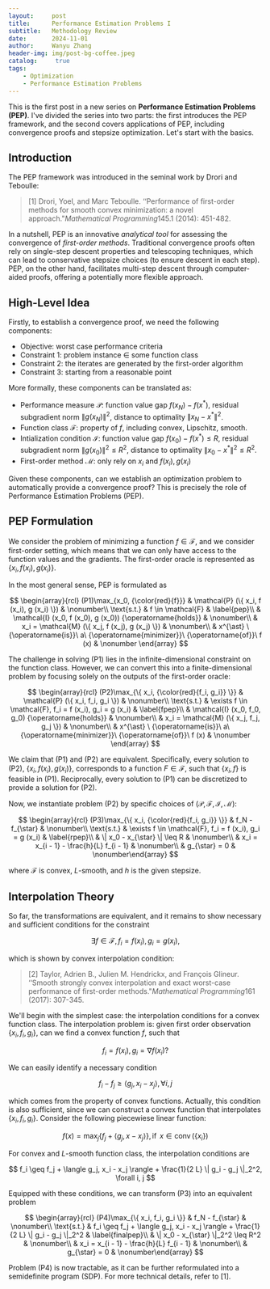 ```yaml
---
layout:     post
title:      Performance Estimation Problems I
subtitle:   Methodology Review
date:       2024-11-01
author:     Wanyu Zhang
header-img: img/post-bg-coffee.jpeg
catalog: 	 true
tags:
    - Optimization
    - Performance Estimation Problems
---
```


This is the first post in a new series on **Performance Estimation Problems (PEP)**. I've divided the series into two parts: the first introduces the PEP framework, and the second covers applications of PEP, including convergence proofs and stepsize optimization. Let's start with the basics.

## Introduction

The PEP framework was introduced in the seminal work by Drori and Teboulle:

>  [1] Drori, Yoel, and Marc Teboulle. ‘‘Performance of first-order methods for smooth convex minimization: a novel approach."*Mathematical Programming*145.1 (2014): 451-482.

In a nutshell, PEP is an innovative *analytical tool* for assessing the convergence of *first-order methods*. Traditional convergence proofs often rely on single-step descent properties and telescoping techniques, which can lead to conservative stepsize choices (to ensure descent in each step). PEP, on the other hand, facilitates multi-step descent through computer-aided proofs, offering a potentially more flexible approach.

## High-Level Idea

Firstly, to establish a convergence proof, we need the following components:

* Objective: worst case performance criteria
* Constraint 1: problem instance $\in$ some function class
* Constraint 2: the iterates are generated by the first-order algorithm
* Constraint 3: starting from a reasonable point

More formally, these components can be translated as:

* Performance measure $\mathcal{P}$: function value gap $f (x_N) - f 
  (x^{\ast})$, residual subgradient norm $\| g (x_N) \|^2$, distance to 
  optimality $\| x_N - x^{\ast} \|^2$.
* Function class $\mathcal{F}$: property of $f$, including convex, Lipschitz, smooth.
* Intialization condition $\mathcal{I}$: function value gap $f (x_0) - f 
  (x^{\ast}) \leq R$, residual subgradient norm $\| g (x_0) \|^2 \leq R^2$, 
  distance to optimality $\| x_0 - x^{\ast} \|^2 \leq R^2$.
* First-order method $\mathcal{M}$: only rely on $x_i$ and $f (x_i), g (x_i)$

Given these components, can we establish an optimization problem to automatically provide a convergence proof? This is precisely the role of Performance Estimation Problems (PEP).

## PEP Formulation

We consider the problem of minimizing a function $f \in \mathcal{F}$, and we consider first-order setting, which means that we can only have access to the function values and the gradients. The first-order oracle is represented as  $\{ x_i, f (x_i), g (x_i) \}$.

In the most general sense, PEP is formulated as


$$
\begin{array}{rcl}
  (P1)\max_{x_0, {\color{red}{f}}} & \mathcal{P} (\{ x_i, f (x_i), g (x_i) \}) & 
  \nonumber\\
  \text{s.t.} & f \in \mathcal{F} &  \label{pep}\\
  & \mathcal{I} (x_0, f (x_0), g (x_0)) {\operatorname{holds}} & 
  \nonumber\\
  & x_i = \mathcal{M} (\{ x_j, f (x_j), g (x_j) \}) &  \nonumber\\
  & x^{\ast}
  \ {\operatorname{is}}\ a\ {\operatorname{minimizer}}\ {\operatorname{of}}\ f
  (x) &  \nonumber
\end{array}
$$


The challenge in solving (P1) lies in the infinite-dimensional constraint on the function class. However, we can convert this into a finite-dimensional problem by focusing solely on the outputs of the first-order oracle:


$$
\begin{array}{rcl}
  (P2)\max_{\{ x_i, {\color{red}{f_i, g_i}} \}} & \mathcal{P} (\{ x_i, f_i, g_i
  \}) &  \nonumber\\
  \text{s.t.} & \exists f \in \mathcal{F}, f_i = f (x_i), g_i = g (x_i) & 
  \label{fpep}\\
  & \mathcal{I} (x_0, f_0, g_0) {\operatorname{holds}} & 
  \nonumber\\
  & x_i = \mathcal{M} (\{ x_j, f_j, g_j \}) &  \nonumber\\
  & x^{\ast}
  \ {\operatorname{is}}\ a\ {\operatorname{minimizer}}\ {\operatorname{of}}\ f
  (x) &  \nonumber
\end{array}
$$


We claim that (P1) and (P2) are equivalent. Specifically, every solution to (P2), $\{ x_i, f (x_i), g (x_i) \}$, corresponds to a function $F∈\mathcal F$, such that $\{x_i,f\}$ is feasible in (P1). Reciprocally, every solution to (P1) can be discretized to provide a solution for (P2).

Now, we instantiate problem (P2) by specific choices of  $(\mathcal{P}, \mathcal{F}, \mathcal{I}, \mathcal{M})$:


$$
\begin{array}{rcl}  (P3)\max_{\{ x_i, {\color{red}{f_i, g_i}} \}} & f_N - f_{\star} &  \nonumber\\  \text{s.t.} & \exists f \in \mathcal{F}, f_i = f (x_i), g_i = g (x_i) &   \label{rpep}\\  & \| x_0 - x_{\star} \| \leq R &  \nonumber\\  & x_i = x_{i - 1} - \frac{h}{L} f_{i - 1} &  \nonumber\\  & g_{\star} = 0 &  \nonumber\end{array}
$$



where $\mathcal{F}$ is convex, $L$-smooth, and $h$ is the given stepsize. 

## Interpolation Theory

So far, the transformations are equivalent, and it remains to show necessary and sufficient conditions for the constraint


$$
\exists f \in \mathcal{F}, f_i = f (x_i), g_i = g (x_i),
$$


which is shown by convex interpolation condition:

> [2] Taylor, Adrien B., Julien M. Hendrickx, and François Glineur. ‘‘Smooth strongly convex interpolation and exact worst-case performance of first-order methods."*Mathematical Programming*161 (2017): 307-345.

We'll begin with the simplest case: the interpolation conditions for a convex function class. The interpolation problem is: given first order observation $\{ x_i, 
f_i, g_i \}$, can we find a convex function $f$, such that


$$
f_i = f (x_i), g_i = \nabla f (x_i)?
$$



We can easily identify a necessary condition


$$
f_i - f_j \geq \langle g_j, x_i - x_j \rangle, \forall i, j
$$


which comes from the property of convex functions. Actually, this condition is also sufficient, since we can construct a convex function that interpolates $\{ x_i, f_i, g_i \}$. Consider the following piecewiese linear function:


$$
f (x) = \max_j  \{ f_j + \langle g_j, x - x_j \rangle \},     {\operatorname{if}}\ x \in {\operatorname{conv}} (\{     x_i \})
$$


For convex and $L$-smooth function class, the interpolation conditions are


$$
f_i \geq f_j + \langle g_j, x_i - x_j \rangle + \frac{1}{2 L} \| g_i - g_j   \|_2^2, \forall i, j
$$


Equipped with these conditions, we can transform (P3) into an equivalent problem


$$
\begin{array}{rcl}  (P4)\max_{\{ x_i, f_i, g_i \}} & f_N - f_{\star} &  \nonumber\\  \text{s.t.} & f_i \geq f_j + \langle g_j, x_i - x_j \rangle + \frac{1}{2 L}  \| g_i - g_j \|_2^2 &  \label{finalpep}\\  & \| x_0 - x_{\star} \|_2^2 \leq R^2 &  \nonumber\\  & x_i = x_{i - 1} - \frac{h}{L} f_{i - 1} &  \nonumber\\  & g_{\star} = 0 &  \nonumber\end{array}
$$


Problem (P4) is now tractable, as it can be further reformulated into a semidefinite program (SDP). For more technical details, refer to [1].